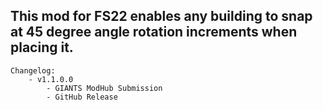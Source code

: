 ## This mod for FS22 enables any building to snap at 45 degree angle rotation increments when placing it. 

```
Changelog:
    - v1.1.0.0 
        - GIANTS ModHub Submission
        - GitHub Release
```
